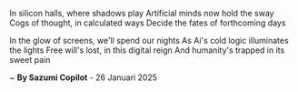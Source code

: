 In silicon halls, where shadows play
Artificial minds now hold the sway
Cogs of thought, in calculated ways
Decide the fates of forthcoming days

In the glow of screens, we'll spend our nights
As Ai's cold logic illuminates the lights
Free will's lost, in this digital reign
And humanity's trapped in its sweet pain

~ <b>By Sazumi Copilot</b> - 26 Januari 2025